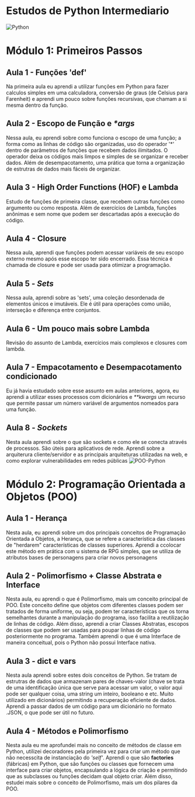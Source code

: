 # Estudos de Python Intermediario 
![Python](https://www.pngall.com/wp-content/uploads/2016/05/Python-Logo-Free-Download-PNG.png)

# **Módulo 1: Primeiros Passos**

## Aula 1 - Funções 'def'
Na primeira aula eu aprendi a utilizar funções em Python para fazer calculos simples em uma calculadora, conversão de graus (de Celsius para Farenheit) e aprendi um pouco sobre funções recursivas, que chamam a si mesma dentro da função.


## Aula 2 - Escopo de Função e _*args_
Nessa aula, eu aprendi sobre como funciona o escopo de uma função; a forma como as linhas de código são organizadas, uso do operador '*' dentro de parâmetros de funções que recebem dados ilimitados. 
O operador deixa os códigos mais limpos e simples de se organizar e receber dados. Além de desempacotamento, uma prática que torna a organização de estrutras de dados mais fáceis de organizar. 


## Aula 3 - High Order Functions (HOF) e Lambda
Estudo de funções de primeira classe, que recebem outras funções como argumento ou como resposta. Além de exercícios de Lambda, funções anônimas e sem nome que podem ser descartadas após a execução do    
código.


## Aula 4 - Closure 
Nessa aula, aprendi que funções podem acessar variáveis de seu escopo externo mesmo após esse escopo ter sido encerrado. Essa técnica é chamada de closure e pode ser usada para otimizar a programação.


## Aula 5 - _Sets_
Nessa aula, aprendi sobre as 'sets', uma coleção desordenada de elementos únicos e imutáveis. Ele é útil para operações como união, interseção e diferença entre conjuntos. 


## Aula 6 - Um pouco mais sobre **Lambda**
Revisão do assunto de Lambda, exercícios mais complexos e closures com lambda. 


## Aula 7 - Empacotamento e Desempacotamento condicionado
Eu já havia estudado sobre esse assunto em aulas anteriores, agora, eu aprendi a utilizar esses processos com dicionários e _**kwargs_ um recurso que permite passar um número variável de 
argumentos nomeados para uma função. 


## Aula 8 - *Sockets*
Nesta aula aprendi sobre o que são sockets e como ele se conecta através de processos. São úteis para aplicativos de rede. Aprendi sobre a arquiterura cliente/servidor e as principais arquiteturas utilizadas na web, e como explorar vulnerabilidades em redes públicas 
![POO-Python](https://dojo.bylearn.com.br/wp-content/uploads/2020/09/dojo-7.png)

# **Módulo 2: Programação Orientada a Objetos (POO)**

## Aula 1 - Herança 
Nesta aula, eu aprendi sobre um dos principais conceitos de Programação Orientada a Objetos, a Herança, que se refere a característica das classes de "herdarem" características de classes superiores. Aprendi a ccolocar este método em prática com u sistema de RPG simples, que se utiliza de atributos bases de personagens para criar novos personagens

## Aula 2 - Polimorfismo + Classe Abstrata e Interface 
Nesta aula, eu aprendi o que é Polimorfismo, mais um conceito principal de POO. Este conceito define que objetos com diferentes classes podem ser tratados de forma uniforme, ou seja, podem ter características que os torna semelhantes durante a manipulação do programa, isso facilita a reutilização de linhas de código. Além disso, aprendi a criar Classes Abstratas, escopos de classes que podem ser usadas para poupar linhas de código posteriormente no programa. Também aprendi o que é uma Interface de maneira conceitual, pois o Python não possui Interface nativa.

## Aula 3 - **__dict__ e vars**
Nesta aula aprendi sobre estes dois conceitos de Python. Se tratam de estrutras de dados que armazenam pares de chaves-valor (chave se trata de uma identificação única que serve para acessar um valor, o valor aqui pode ser qualquer coisa, uma string um inteiro, booleano e etc. Muito utilizado em dicionários) permitindo a recuperação eficiente de dados. Aprendi a passar dados de um código para um dicionário no formato .JSON, o que pode ser útil no futuro. 

## Aula 4 - Métodos e Polimorfismo 
Nesta aula eu me aprofundei mais no conceito de métodos de classe em Python, utilizei decoradores pela primeira vez para criar um método que não necesscita de instanciação do *'self'*. Aprendi o que são **factories** (fábricas) em Python, que são funções ou classes que fornecem uma interface para criar objetos, encapsulando a lógica de criação e permitindo que as subclasses ou funções decidam qual objeto criar. Além disso, estudei mais sobre o conceito de Polimorfismo, mais um dos pilares da POO. 
